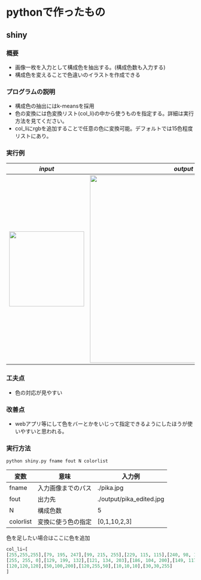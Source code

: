 # pythonで作ったもの
## shiny
### 概要
- 画像一枚を入力として構成色を抽出する。(構成色数も入力する)
- 構成色を変えることで色違いのイラストを作成できる

### プログラムの説明
- 構成色の抽出にはk-meansを採用
- 色の変換には色変換リスト(col_li)の中から使うものを指定する。詳細は実行方法を見てください。
- col_liにrgbを追加することで任意の色に変換可能。デフォルトでは15色程度リストにあり。

### 実行例

|***input***|***output***|
|-----|-----|
|<img src="https://user-images.githubusercontent.com/61283753/127790967-71d59c16-daff-432d-a4c5-8493b2d2004c.jpg" width="200px">|<img src="https://user-images.githubusercontent.com/61283753/127791012-91998b23-cbdf-4ce6-94b6-6e7dc3c82df7.jpg" width="500px">|

### 工夫点
- 色の対応が見やすい

### 改善点
- webアプリ等にして色をバーとかをいじって指定できるようにしたほうが使いやすいと思われる。

### 実行方法
```shell
python shiny.py fname fout N colorlist
```

|変数|意味|入力例|
|---|----|--|
|fname|入力画像までのパス|./pika.jpg|
|fout|出力先|./output/pika_edited.jpg|
|N|構成色数|5|
|colorlist|変換に使う色の指定|[0,1,10,2,3]|

色を足したい場合はここに色を追加
```python
col_li=[
[255,255,255],[79, 195, 247],[99, 215, 255],[229, 115, 115],[240, 98, 146],[40,60,60],[200,30,0],
[255, 255, 0],[129, 199, 132],[121, 134, 203],[186, 104, 200],[149, 117, 205],[121, 134, 203],[77, 208, 225],[77, 182, 172],
[120,120,120],[50,100,200],[120,255,50],[10,10,10],[30,30,255]
]
```
